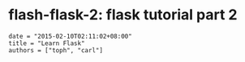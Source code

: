 # flash-flask-2: flask tutorial part 2

```
date = "2015-02-10T02:11:02+08:00"
title = "Learn Flask"
authors = ["toph", "carl"]
```
